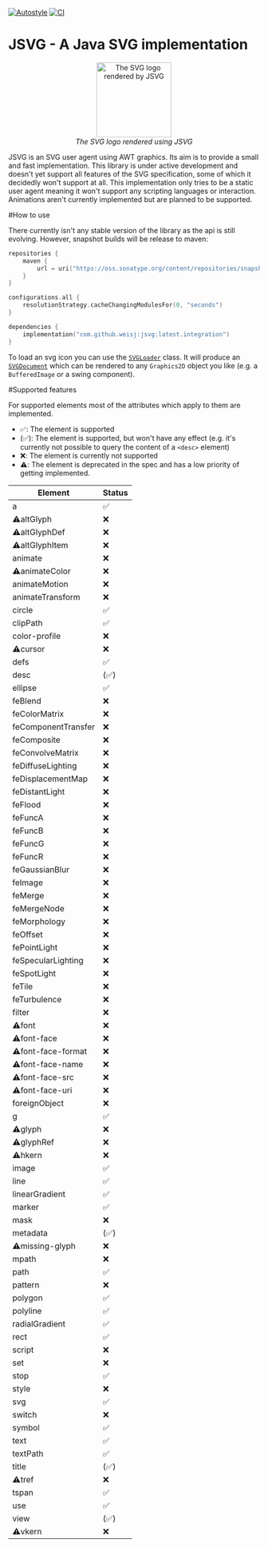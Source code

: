 [![Autostyle](https://github.com/weisJ/jsvg/actions/workflows/autostyle.yml/badge.svg)](https://github.com/weisJ/jsvg/actions/workflows/autostyle.yml)
[![CI](https://github.com/weisJ/jsvg/actions/workflows/gradle.yml/badge.svg)](https://github.com/weisJ/jsvg/actions/workflows/gradle.yml)
# JSVG - A Java SVG implementation

<p align="center">
    <img src="https://raw.githubusercontent.com/weisJ/jsvg/master/images/svg_logo.png" 
         alt="The SVG logo rendered by JSVG"
         align="center" width="150" height="150">
    <br>
    <em>The SVG logo rendered using JSVG</em>
</p>

JSVG is an SVG user agent using AWT graphics. Its aim is to provide a small and fast implementation.
This library is under active development and doesn't yet support all features of the SVG specification, some of which
it decidedly won't support at all. This implementation only tries to be a static user agent meaning it won't support any
scripting languages or interaction. Animations aren't currently implemented but are planned to be supported.

#How to use

There currently isn't any stable version of the library as the api is still evolving.
However, snapshot builds will be release to maven:
````kotlin
repositories {
    maven {
        url = uri("https://oss.sonatype.org/content/repositories/snapshots/")
    }
}

configurations.all {
    resolutionStrategy.cacheChangingModulesFor(0, "seconds")
}

dependencies {
    implementation("com.github.weisj:jsvg:latest.integration")
}
````
To load an svg icon you can use the [`SVGLoader`](https://github.com/weisJ/jsvg/blob/master/jsvg/src/main/java/com/github/weisj/jsvg/SVGLoader.java)
class. It will produce an [`SVGDocument`](https://github.com/weisJ/jsvg/blob/master/jsvg/src/main/java/com/github/weisj/jsvg/SVGDocument.java) which
can be rendered to any `Graphics2D` object you like (e.g. a `BufferedImage` or a swing component).

#Supported features

For supported elements most of the attributes which apply to them are implemented.

- :white_check_mark:: The element is supported
- (:white_check_mark:): The element is supported, but won't have any effect (e.g. it's currently not possible to query the content of a `<desc>` element)
- :x:: The element is currently not supported
- :warning:: The element is deprecated in the spec and has a low priority of getting implemented.

|Element|Status|
|-------|------|
|a|:white_check_mark:|
|:warning:altGlyph|:x:|
|:warning:altGlyphDef|:x:|
|:warning:altGlyphItem|:x:|
|animate|:x:|
|:warning:animateColor|:x:|
|animateMotion|:x:|
|animateTransform|:x:|
|circle|:white_check_mark:|
|clipPath|:white_check_mark:|
|color-profile|:x:|
|:warning:cursor|:x:|
|defs|:white_check_mark:|
|desc|(:white_check_mark:)|
|ellipse|:white_check_mark:|
|feBlend|:x:|
|feColorMatrix|:x:|
|feComponentTransfer|:x:|
|feComposite|:x:|
|feConvolveMatrix|:x:|
|feDiffuseLighting|:x:|
|feDisplacementMap|:x:|
|feDistantLight|:x:|
|feFlood|:x:|
|feFuncA|:x:|
|feFuncB|:x:|
|feFuncG|:x:|
|feFuncR|:x:|
|feGaussianBlur|:x:|
|feImage|:x:|
|feMerge|:x:|
|feMergeNode|:x:|
|feMorphology|:x:|
|feOffset|:x:|
|fePointLight|:x:|
|feSpecularLighting|:x:|
|feSpotLight|:x:|
|feTile|:x:|
|feTurbulence|:x:|
|filter|:x:|
|:warning:font|:x:|
|:warning:font-face|:x:|
|:warning:font-face-format|:x:|
|:warning:font-face-name|:x:|
|:warning:font-face-src|:x:|
|:warning:font-face-uri|:x:|
|foreignObject|:x:|
|g|:white_check_mark:|
|:warning:glyph|:x:|
|:warning:glyphRef|:x:|
|:warning:hkern|:x:|
|image|:white_check_mark:|
|line|:white_check_mark:|
|linearGradient|:white_check_mark:|
|marker|:white_check_mark:|
|mask|:x:|
|metadata|(:white_check_mark:)|
|:warning:missing-glyph|:x:|
|mpath|:x:|
|path|:white_check_mark:|
|pattern|:x:|
|polygon|:white_check_mark:|
|polyline|:white_check_mark:|
|radialGradient|:white_check_mark:|
|rect|:white_check_mark:|
|script|:x:|
|set|:x:|
|stop|:white_check_mark:|
|style|:x:|
|svg|:white_check_mark:|
|switch|:x:|
|symbol|:white_check_mark:|
|text|:white_check_mark:|
|textPath|:white_check_mark:|
|title|(:white_check_mark:)
|:warning:tref|:x:|
|tspan|:white_check_mark:|
|use|:white_check_mark:|
|view|(:white_check_mark:)|
|:warning:vkern|:x:|
